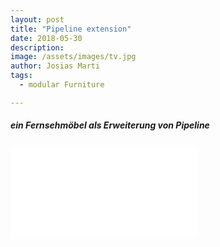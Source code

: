 ```yaml
---
layout: post
title: "Pipeline extension"
date: 2018-05-30
description: 
image: /assets/images/tv.jpg
author: Josias Marti
tags: 
  - modular Furniture

---
```

<h5>ein Fernsehmöbel als Erweiterung von Pipeline</h5>

<iframe style="border: none;" src="/assets/tv.html"></iframe>

